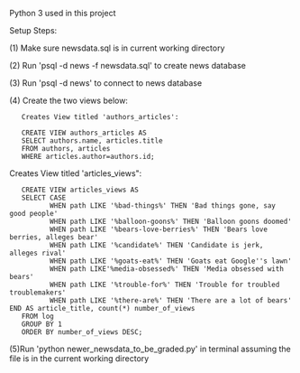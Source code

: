 ﻿
Python 3 used in this project 

Setup Steps: 

(1) Make sure newsdata.sql is in current working directory

(2) Run 'psql -d news -f newsdata.sql' to create news database

(3) Run 'psql -d news' to connect to news database

(4) Create the two views below:

       Creates View titled 'authors_articles':

       CREATE VIEW authors_articles AS
       SELECT authors.name, articles.title 
       FROM authors, articles
       WHERE articles.author=authors.id; 


Creates View titled 'articles_views":

       CREATE VIEW articles_views AS
       SELECT CASE
              WHEN path LIKE '%bad-things%' THEN 'Bad things gone, say good people' 
              WHEN path LIKE '%balloon-goons%' THEN 'Balloon goons doomed' 
              WHEN path LIKE '%bears-love-berries%' THEN 'Bears love berries, alleges bear' 
              WHEN path LIKE '%candidate%' THEN 'Candidate is jerk, alleges rival' 
              WHEN path LIKE '%goats-eat%' THEN 'Goats eat Google''s lawn' 
              WHEN path LIKE'%media-obsessed%' THEN 'Media obsessed with bears' 
              WHEN path LIKE '%trouble-for%' THEN 'Trouble for troubled troublemakers' 
              WHEN path LIKE '%there-are%' THEN 'There are a lot of bears' END AS article_title, count(*) number_of_views 
       FROM log 
       GROUP BY 1 
       ORDER BY number_of_views DESC;

(5)Run 'python newer_newsdata_to_be_graded.py' in terminal assuming the file is in the current working directory  
